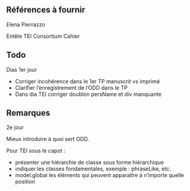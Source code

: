 ## Références à fournir

Elena Pierrazzo

Entête TEI Consortium Cahier

## Todo

Dias 1er jour

- Corriger incohérence dans le 1er TP manuscrit vs imprimé
- Clarifier l’enregistrement de l’ODD dans le TP
- Dans dia TEI corriger doublon persName et div manquante

## Remarques

2e jour

Mieux introduire à quoi sert ODD.

Pour TEI sous le capot :

- présenter une hiérarchie de classe sous forme hiérarchique
- indiquer les classes fondamentales, exemple : phraseLike, etc.
- model.global les éléments qui peuvent apparaître à n’importe quelle position

